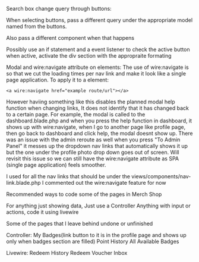 Search box change query through buttons:

When selecting buttons, pass a different query under the 
appropriate model named from the buttons.

Also pass a different component when that happens

Possibly use an if statement and a event listener to check the active button
when active, activate the div section with the appropraite formating


Modal and wire:navigate attribute on <a> elements:
The use of wire:navigate is so that we cut the loading times per nav link and make it look like a single page application. 
To apply it to a <a> element:

    <a wire:navigate href="example route/url"></a>

However haviing something like this disables the planned modal help function
when changing links, It does not identify that it has changed back to a certain page.
For example, the modal is called to the dashboard.blade.php and when you press the help function in dashboard, it shows up
with wire:navigate, when I go to another page like profile page, then go back to dashboard and click help, the modal doesnt show up.
There was an issue with the admin reroute as well when you press "To Admin Panel" it messes up the dropdown nav links that automatically shows it up but the 
one under the profile photo drop down goes out of screen.
Will revisit this issue so we can still have the wire:navigate attribute as SPA (single page application) feels smoother.

I used <x-nav-link> for all the nav links that should be under the views/components/nav-link.blade.php
I commented out the wire:navigate feature for now

Recommended ways to code some of the pages in Merch Shop

For anything just showing data, Just use a Controller
Anything with input or actions, code it using livewire

Some of the pages that I leave behind undone or unfinished

Controller: 
My Badges(link button to it is in the profile page and shows up only when badges section are filled)
Point History
All Available Badges 

Livewire:
Redeem History 
Redeem Voucher
Inbox
